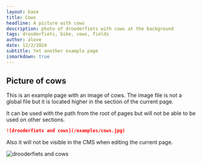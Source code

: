 ```yaml
---
layout: base
title: Cows
headline: A picture with cows
description: photo of drooderfiets with cows at the background
tags: drooderfiets, bike, cows, fields
author: aloxe
date: 12/2/2024
subtitle: Yet another example page
ismarkdown: true
---
```

## Picture of cows

This is an example page with an image of cows. The image file is not a global file but it is located higher in the section of the current page.

It can be used with the path from the root of pages but will not be able to be used on other sections.

```markdown
![drooderfiets and cows](/examples/cows.jpg)
```

Also it will not be visible in the CMS when editing the current page.

![drooderfiets and cows](/examples/cows.jpg)
